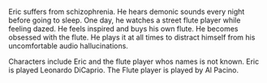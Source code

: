 Eric suffers from schizophrenia. He hears demonic sounds every night before going to sleep. One day, he watches a street flute player while feeling dazed. He feels inspired and buys his own flute. He becomes obsessed with the flute. He plays it at all times to distract himself from his uncomfortable audio hallucinations.

Characters include Eric and the flute player whos names is not known. Eric is played Leonardo DiCaprio. The Flute player is played by Al Pacino.
